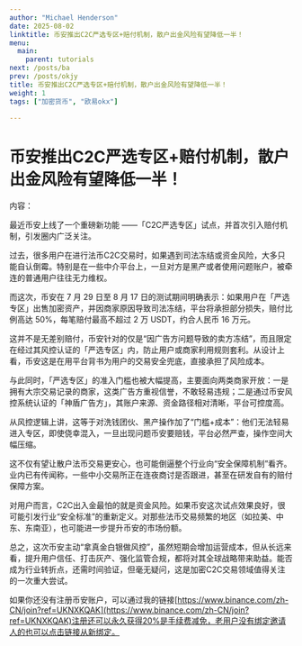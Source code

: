 ```yaml
---
author: "Michael Henderson"
date: 2025-08-02
linktitle: 币安推出C2C严选专区+赔付机制，散户出金风险有望降低一半！
menu:
  main:
    parent: tutorials
next: /posts/ba
prev: /posts/okjy
title: 币安推出C2C严选专区+赔付机制，散户出金风险有望降低一半！
weight: 1
tags: ["加密货币", "欧易okx"]

---
```

# 币安推出C2C严选专区+赔付机制，散户出金风险有望降低一半！

内容：

最近币安上线了一个重磅新功能 ——「C2C严选专区」试点，并首次引入赔付机制，引发圈内广泛关注。

过去，很多用户在进行法币C2C交易时，如果遇到司法冻结或资金风险，大多只能自认倒霉。特别是在一些中介平台上，一旦对方是黑产或者使用问题账户，被牵连的普通用户往往无力维权。

而这次，币安在 7 月 29 日至 8 月 17 日的测试期间明确表示：如果用户在「严选专区」出售加密资产，并因商家原因导致司法冻结，平台将承担部分损失，赔付比例高达 50%，每笔赔付最高不超过 2 万 USDT，约合人民币 16 万元。

这并不是无差别赔付，币安针对的仅是“因广告方问题导致的卖方冻结”，而且限定在经过其风控认证的「严选专区」内，防止用户或商家利用规则套利。从设计上看，币安这是在用平台背书为用户的交易安全兜底，直接承担了风险成本。

与此同时，「严选专区」的准入门槛也被大幅提高，主要面向两类商家开放：一是拥有大宗交易记录的商家，这类广告方重视信誉，不敢轻易违规；二是通过币安风控系统认证的「神盾广告方」，其账户来源、资金路径相对清晰，平台可控度高。

从风控逻辑上讲，这等于对洗钱团伙、黑产操作加了“门槛+成本”：他们无法轻易进入专区，即使侥幸混入，一旦出现问题币安要赔钱，平台必然严查，操作空间大幅压缩。

这不仅有望让散户法币交易更安心，也可能倒逼整个行业向“安全保障机制”看齐。业内已有传闻称，一些中小交易所正在连夜商讨是否跟进，甚至在研发自有的赔付保障方案。

对用户而言，C2C出入金最怕的就是资金风险。如果币安这次试点效果良好，很可能引发行业“安全标准”的重新定义。对那些法币交易频繁的地区（如拉美、中东、东南亚），也可能进一步提升币安的市场份额。

总之，这次币安主动“拿真金白银做风控”，虽然短期会增加运营成本，但从长远来看，提升用户信任、打击灰产、强化监管合规，都将对其全球战略带来助益。能否成为行业转折点，还需时间验证，但毫无疑问，这是加密C2C交易领域值得关注的一次重大尝试。

如果你还没有注册币安账户，可以通过我的链接[https://www.binance.com/zh-CN/join?ref=UKNXKQAK](https://www.binance.com/zh-CN/join?ref=UKNXKQAK)注册还可以永久获得20%是手续费减免，老用户没有绑定邀请人的也可以点击链接从新绑定。